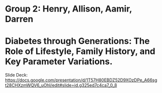 # Group 2: Henry, Allison, Aamir, Darren
# Diabetes through Generations: The Role of Lifestyle, Family History, and Key Parameter Variations.

Slide Deck: https://docs.google.com/presentation/d/1T57H80EBDZ52D9XOzDPe_A66sgt28CHXzmWQV6_uOhI/edit#slide=id.g325ed7c4ca7_0_8 
